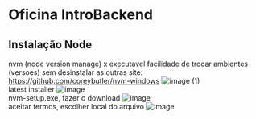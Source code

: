 # Oficina IntroBackend
## Instalação Node 
nvm (node version manage) x executavel
facilidade de trocar ambientes (versoes) sem desinstalar as outras
site: https://github.com/coreybutler/nvm-windows
![image (1)](https://github.com/Daissen/treinamento/assets/166081873/3823abf3-c789-4229-a44e-c28cce3c86bf)
<br> latest installer 
![image](https://github.com/Daissen/treinamento/assets/166081873/16eb1174-380d-4875-851c-684b0fe23cb0)
<br> nvm-setup.exe, fazer o download
![image](https://github.com/Daissen/treinamento/assets/166081873/b3997db6-bf9b-46b6-a611-f45e0b1931fe)
<br> aceitar termos, escolher local do arquivo
![image](https://github.com/Daissen/treinamento/assets/166081873/5f311b1d-6551-4be1-9286-3ccb269fbf01)

